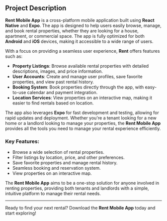 ## Project Description

**Rent Mobile App** is a cross-platform mobile application built using **React Native** and **Expo**. The app is designed to help users easily browse, manage, and book rental properties, whether they are looking for a house, apartment, or commercial space. The app is fully optimized for both **Android** and **iOS** devices, making it accessible to a wide range of users.

With a focus on providing a seamless user experience, **Rent** offers features such as:

- **Property Listings**: Browse available rental properties with detailed descriptions, images, and price information.
- **User Accounts**: Create and manage user profiles, save favorite properties, and view past rental history.
- **Booking System**: Book properties directly through the app, with easy-to-use calendar and payment integration.
- **Location Services**: View properties on an interactive map, making it easier to find rentals based on location.

The app also leverages **Expo** for fast development and testing, allowing for rapid updates and deployment. Whether you're a tenant looking for a new home or a landlord looking to manage your properties, the **Rent Mobile App** provides all the tools you need to manage your rental experience efficiently.

### Key Features:

- Browse a wide selection of rental properties.
- Filter listings by location, price, and other preferences.
- Save favorite properties and manage rental history.
- Seamless booking and reservation system.
- View properties on an interactive map.

The **Rent Mobile App** aims to be a one-stop solution for anyone involved in renting properties, providing both tenants and landlords with a simple, intuitive platform to manage their rental needs.

---

Ready to find your next rental? Download the **Rent Mobile App** today and start exploring!
